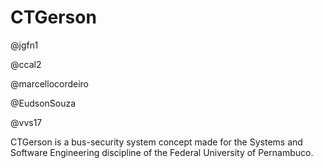 # CTGerson

@jgfn1

@ccal2

@marcellocordeiro

@EudsonSouza

@vvs17

CTGerson is a bus-security system concept made for the Systems and Software Engineering discipline of the Federal University of Pernambuco.
